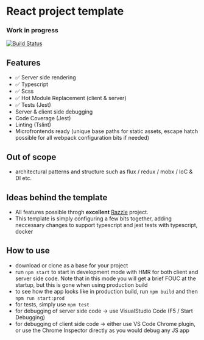 # React project template

### Work in progress

[![Build Status](https://cpgithub.visualstudio.com/GitHubPipelines/_apis/build/status/conplementAG.ReactSSRTypescriptScssBoilerplate)](https://cpgithub.visualstudio.com/GitHubPipelines/_build/latest?definitionId=4)

## Features
- ✅ Server side rendering
- ✅ Typescript 
- ✅ Scss
- ✅ Hot Module Replacement (client & server)
- ✅ Tests (Jest)
- Server & client side debugging
- Code Coverage (Jest)
- Linting (Tslint)
- Microfrontends ready (unique base paths for static assets, escape hatch possible for all webpack configuration bits if needed)

## Out of scope
- architectural patterns and structure such as flux / redux / mobx / IoC & DI etc.

## Ideas behind the template
- All features possible throgh **excellent** [Razzle](https://github.com/jaredpalmer/razzle) project.
- This template is simply configuring a few bits together, adding neccessary changes to support typescript and jest tests with typescript, docker 

## How to use
- download or clone as a base for your project
- run `npm start` to start in development mode with HMR for both client and server side code. Note that in this mode you will get a brief FOUC at the startup, but this is gone when using production build
- to see how the app looks like in production build, run `npm build` and then `npm run start:prod`
- for tests, simply use `npm test`
- for debugging of server side code -> use VisualStudio Code (F5 / Start Debugging)
- for debugging of client side code -> either use VS Code Chrome plugin, or use the Chrome Inspector directly as you would debug any JS app
